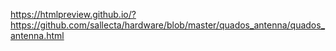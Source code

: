 https://htmlpreview.github.io/?https://github.com/sallecta/hardware/blob/master/quados_antenna/quados_antenna.html
